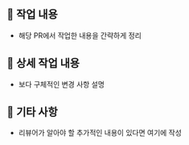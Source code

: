## 📌 작업 내용
- 해당 PR에서 작업한 내용을 간략하게 정리

## 📑 상세 작업 내용
- 보다 구체적인 변경 사항 설명


## 💬 기타 사항
- 리뷰어가 알아야 할 추가적인 내용이 있다면 여기에 작성
